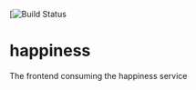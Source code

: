 [![Build Status](https://travis-ci.org/austenito/happiness.svg?branch=master)

happiness
=========

The frontend consuming the happiness service
